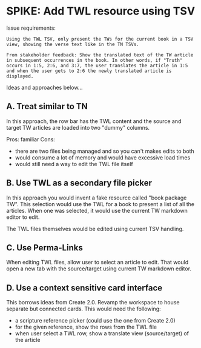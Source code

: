 # SPIKE: Add TWL resource using TSV 
Issue requirements:
```
Using the TWL TSV, only present the TWs for the current book in a TSV view, showing the verse text like in the TN TSVs.

From stakeholder feedback: Show the translated text of the TW article in subsequent occurrences in the book. In other words, if "Truth" occurs in 1:5, 2:6, and 3:7, the user translates the article in 1:5 and when the user gets to 2:6 the newly translated article is displayed.
```

Ideas and approaches below...

## A. Treat similar to TN

In this approach, the row bar has the TWL content and the source and target TW articles are loaded into two "dummy" columns.

Pros: familiar
Cons:
- there are two files being managed and so you can't makes edits to both
- would consume a lot of memory and would have excessive load times
- would still need a way to edit the TWL file itself

## B. Use TWL as a secondary file picker

In this approach you would invent a fake resource called "book package TW". This selection would use the TWL for a book to present a list of all the articles. When one was selected, it would use the current TW markdown editor to edit.

The TWL files themselves would be edited using current TSV handling.

## C. Use Perma-Links

When editing TWL files, allow user to select an article to edit. That would open a new tab with the source/target using current TW markdown editor.

## D. Use a context sensitive card interface

This borrows ideas from Create 2.0. Revamp the workspace to house separate but connected cards. This would need the following:
- a scripture reference picker (could use the one from Create 2.0)
- for the given reference, show the rows from the TWL file
- when user select a TWL row, show a translate view (source/target) of the article

